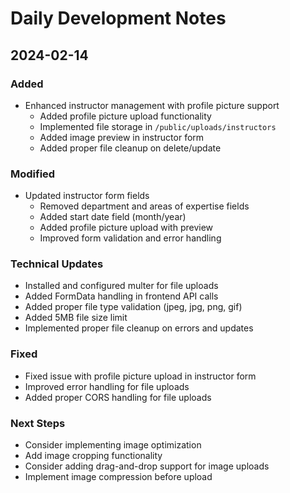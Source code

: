 # Daily Development Notes

## 2024-02-14

### Added
- Enhanced instructor management with profile picture support
  - Added profile picture upload functionality
  - Implemented file storage in `/public/uploads/instructors`
  - Added image preview in instructor form
  - Added proper file cleanup on delete/update

### Modified
- Updated instructor form fields
  - Removed department and areas of expertise fields
  - Added start date field (month/year)
  - Added profile picture upload with preview
  - Improved form validation and error handling

### Technical Updates
- Installed and configured multer for file uploads
- Added FormData handling in frontend API calls
- Added proper file type validation (jpeg, jpg, png, gif)
- Added 5MB file size limit
- Implemented proper file cleanup on errors and updates

### Fixed
- Fixed issue with profile picture upload in instructor form
- Improved error handling for file uploads
- Added proper CORS handling for file uploads

### Next Steps
- Consider implementing image optimization
- Add image cropping functionality
- Consider adding drag-and-drop support for image uploads
- Implement image compression before upload 